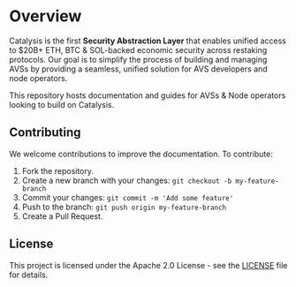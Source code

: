 # Overview

Catalysis is the first **Security Abstraction Layer** that enables unified access to $20B+ ETH, BTC & SOL-backed economic security across restaking protocols. Our goal is to simplify the process of building and managing AVSs by providing a seamless, unified solution for AVS developers and node operators.

This repository hosts documentation and guides for AVSs & Node operators looking to build on Catalysis.

## Contributing

We welcome contributions to improve the documentation. To contribute:

1. Fork the repository.
2. Create a new branch with your changes: `git checkout -b my-feature-branch`
3. Commit your changes: `git commit -m 'Add some feature'`
4. Push to the branch: `git push origin my-feature-branch`
5. Create a Pull Request.

## License

This project is licensed under the Apache 2.0 License - see the [LICENSE](LICENSE) file for details.
